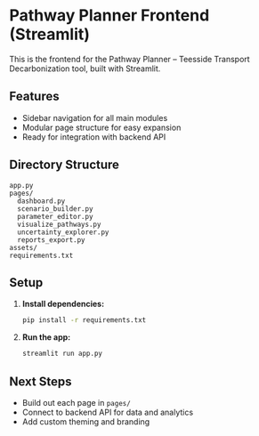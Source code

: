 # Pathway Planner Frontend (Streamlit)

This is the frontend for the Pathway Planner – Teesside Transport Decarbonization tool, built with Streamlit.

## Features
- Sidebar navigation for all main modules
- Modular page structure for easy expansion
- Ready for integration with backend API

## Directory Structure
```
app.py
pages/
  dashboard.py
  scenario_builder.py
  parameter_editor.py
  visualize_pathways.py
  uncertainty_explorer.py
  reports_export.py
assets/
requirements.txt
```

## Setup
1. **Install dependencies:**
   ```bash
   pip install -r requirements.txt
   ```
2. **Run the app:**
   ```bash
   streamlit run app.py
   ```

## Next Steps
- Build out each page in `pages/`
- Connect to backend API for data and analytics
- Add custom theming and branding 